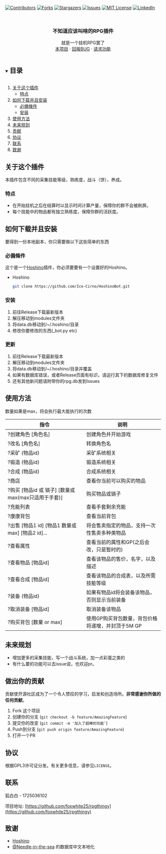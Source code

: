 [![Contributors][contributors-shield]][contributors-url]
[![Forks][forks-shield]][forks-url]
[![Stargazers][stars-shield]][stars-url]
[![Issues][issues-shield]][issues-url]
[![MIT License][license-shield]][license-url]
[![LinkedIn][linkedin-shield]][linkedin-url]



<!-- PROJECT LOGO -->
<br />
<p align="center">

  <h3 align="center">不知道应该叫啥的RPG插件</h3>

  <p align="center">
    就是一个挂机RPG罢了
    <br />
    <a href="https://github.com/foxwhite25/rpgthingy">本项目</a>
    ·
    <a href="https://github.com/foxwhite25/rpgthingy/issues">回报BUG</a>
    ·
    <a href="https://github.com/foxwhite25/rpgthingy/issues">请求功能</a>
  </p>
</p>



<!-- 目录 -->
<details open="open">
  <summary><h2 style="display: inline-block">目录</h2></summary>
  <ol>
    <li>
      <a href="#关于这个插件">关于这个插件</a>
      <ul>
        <li><a href="#特点">特点</a></li>
      </ul>
    </li>
    <li>
      <a href="#如何下载并且安装">如何下载并且安装</a>
      <ul>
        <li><a href="#必備條件">必備條件</a></li>
        <li><a href="#安装">安装</a></li>
      </ul>
    </li>
    <li><a href="#使用方法">使用方法</a></li>
    <li><a href="#未来规划">未来规划</a></li>
    <li><a href="#贡献">贡献</a></li>
    <li><a href="#协议">协议</a></li>
    <li><a href="#联系">联系</a></li>
    <li><a href="#致谢">致谢</a></li>
  </ol>
</details>



<!-- 关于这个插件 -->
## 关于这个插件
本插件包含不同的采集技能等级，熟练度，战斗（饼），养成。
### 特点

* 在开始挂机之后在结算时以显示时间计算产量，保障你的群不会被刷屏。
* 每个技能中的物品都有独立熟练度，保障你群的活跃度。




<!-- 如何安装 -->
## 如何下载并且安装

要得到一份本地副本，你只需要做以下这些简单的东西

### 必備條件

这个是一个<a href="https://github.com/Ice-Cirno/HoshinoBot/">Hoshino</a>插件，你必须要要有一个设置好的Hoshino。
* Hoshino
  ```sh
  git clone https://github.com/Ice-Cirno/HoshinoBot.git
  ```
### 安装

1. 前往Release下载最新版本
2. 解压移动到modules文件夹
3. 将data.db移动到/~/.hoshino/目录
4. 修改你要修改的东西(_bot.py etc)

### 更新
1. 前往Release下载最新版本
2. 解压移动到modules文件夹
3. 将data.db移动到/~/.hoshino/目录并覆盖
4. 如果有数据库错误，或者Release页面有标识，请运行其下的数据库修复文件
5. 还有其他新问题请附带你的rpg.db发到Issues

<!-- USAGE EXAMPLES -->
## 使用方法
数量如果是max，将会执行最大能执行的次数

|指令|说明|
|-----|-----|
|?创建角色 [角色名] |创建角色并开始游戏|
|?改名 [角色名] |转换角色名|
|?采矿 (物品id) |采矿系统相关|
|?锻造 (物品id) |锻造系统相关|
|?合成 (物品id) |合成系统相关|
|?商店  |查看你当前可以购买的物品|
|?购买 [物品id 或 镐子] [数量或max(max只适用于手套)]|购买物品或镐子|
|?充能列表|查看手套剩余充能|
|?康康背包|查看当前背包|
|?出售 [物品1 id] [物品1 数量或max] [物品2 id]...|将会售卖指定的物品，支持一次性售卖多种类物品|
|?查看属性|查看当前的属性和GP(之后会改，只是暂时的)|
|?查看物品 [物品id]|查看该物品的售价，名字，以及描述|
|?查看合成 [物品id]|查看该物品的合成表，以及所需技能等级|
|?装备 (物品id)|如果有物品id将会装备该物品，否则显示当前装备|
|?取消装备 [物品id]|取消装备该物品|
|?购买背包 [数量 or max]|使用GP购买背包数量，背包价格将递增，并封顶于5M GP|



<!-- 未来规划 -->
## 未来规划
* 增加更多的采集技能，写一个战斗系统，加一点彩蛋之类的
* 有什么要的功能可以去issue说，也欢迎pr。

<!-- 做出你的贡献 -->
## 做出你的贡献

贡献使开源社区成为了一个令人赞叹的学习，启发和创造场所。**非常感谢你所做的任何贡献**。

1. Fork 这个项目
2. 创建你的分支 (`git checkout -b feature/AmazingFeature`)
3. 提交你的改变 (`git commit -m '加入了超棒的功能'`)
4. Push到分支 (`git push origin feature/AmazingFeature`)
5. 打开一个PR



<!-- LICENSE -->
## 协议

根据GPL3许可证分发。有关更多信息，请参见`LICENSE`。



<!-- CONTACT -->
## 联系

狐白白 - 1725036102 

项目地址: [https://github.com/foxwhite25/rpgthingy](https://github.com/foxwhite25/rpgthingy)



<!-- ACKNOWLEDGEMENTS -->
## 致谢

* []()<a href="https://github.com/Ice-Cirno/HoshinoBot/">Hoshino</a>
* []()<a href="https://github.com/Needle-in-the-sea">@Needle-in-the-sea</a> 的数据库中文本地化





<!-- MARKDOWN LINKS & IMAGES -->
<!-- https://www.markdownguide.org/basic-syntax/#reference-style-links -->
[contributors-shield]: https://img.shields.io/github/contributors/foxwhite25/rpgthingy.svg?style=for-the-badge
[contributors-url]: https://github.com/foxwhite25/rpgthingy/graphs/contributors
[forks-shield]: https://img.shields.io/github/forks/foxwhite25/rpgthingy.svg?style=for-the-badge
[forks-url]: https://github.com/foxwhite25/rpgthingy/network/members
[stars-shield]: https://img.shields.io/github/stars/foxwhite25/rpgthingy.svg?style=for-the-badge
[stars-url]: https://github.com/foxwhite25/rpgthingy/stargazers
[issues-shield]: https://img.shields.io/github/issues/foxwhite25/rpgthingy.svg?style=for-the-badge
[issues-url]: https://github.com/foxwhite25/rpgthingy/issues
[license-shield]: https://img.shields.io/github/license/foxwhite25/rpgthingy.svg?style=for-the-badge
[license-url]: https://github.com/foxwhite25/rpgthingy/blob/master/LICENSE
[linkedin-shield]: https://img.shields.io/badge/-LinkedIn-black.svg?style=for-the-badge&logo=linkedin&colorB=555
[linkedin-url]: https://linkedin.com/in/foxwhite25
